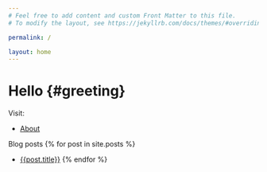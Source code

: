 ```yaml
---
# Feel free to add content and custom Front Matter to this file.
# To modify the layout, see https://jekyllrb.com/docs/themes/#overriding-theme-defaults

permalink: /

layout: home
---
```


# Hello {#greeting}

Visit: 
* [About](/about/)

Blog posts
{% for post in site.posts %}
* [{{post.title}}]({{post.url}})
{% endfor %}